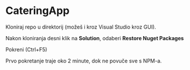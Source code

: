 # CateringApp

Kloniraj repo u direktorij (možeš i kroz Visual Studio kroz GUI).

Nakon kloniranja desni klik na **Solution**, odaberi **Restore Nuget Packages**

Pokreni (Ctrl+F5)

Prvo pokretanje traje oko 2 minute, dok ne povuče sve s NPM-a.
